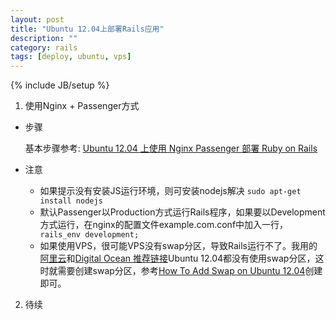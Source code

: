 ```yaml
---
layout: post
title: "Ubuntu 12.04上部署Rails应用"
description: ""
category: rails
tags: [deploy, ubuntu, vps]
---
```

{% include JB/setup %}


1.  使用Nginx + Passenger方式

  - 步骤

    基本步骤参考: [Ubuntu 12.04 上使用 Nginx Passenger 部署 Ruby on Rails ](https://github.com/ruby-china/ruby-china/wiki/Ubuntu-12.04-%E4%B8%8A%E4%BD%BF%E7%94%A8-Nginx-Passenger-%E9%83%A8%E7%BD%B2-Ruby-on-Rails )

  - 注意
    - 如果提示没有安装JS运行环境，则可安装nodejs解决 `sudo apt-get install nodejs`
    - 默认Passenger以Production方式运行Rails程序，如果要以Development方式运行，在nginx的配置文件example.com.conf中加入一行，` rails_env development;`
    - 如果使用VPS，很可能VPS没有swap分区，导致Rails运行不了。我用的[阿里云](http://www.aliyun.com/)和[Digital Ocean 推荐链接](https://www.digitalocean.com/?refcode=ed2350733151)Ubuntu 12.04都没有使用swap分区，这时就需要创建swap分区，参考[How To Add Swap on Ubuntu 12.04](https://www.digitalocean.com/community/tutorials/how-to-add-swap-on-ubuntu-12-04)创建即可。

2. 待续

